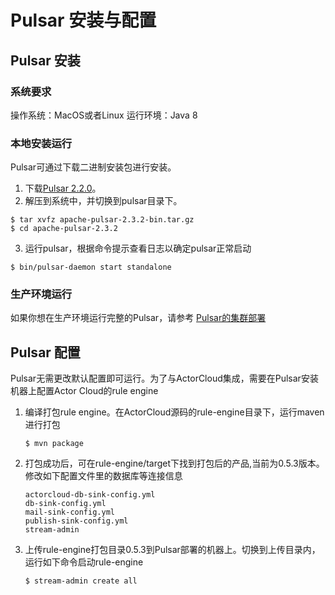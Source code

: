 ﻿# Pulsar 安装与配置

## Pulsar 安装

### 系统要求
操作系统：MacOS或者Linux
运行环境：Java 8

### 本地安装运行
Pulsar可通过下载二进制安装包进行安装。
1.  下载[Pulsar 2.2.0](https://archive.apache.org/dist/pulsar/pulsar-2.2.0/apache-pulsar-2.2.0-bin.tar.gz)。
2.  解压到系统中，并切换到pulsar目录下。

```
$ tar xvfz apache-pulsar-2.3.2-bin.tar.gz
$ cd apache-pulsar-2.3.2
```
3. 运行pulsar，根据命令提示查看日志以确定pulsar正常启动
```
$ bin/pulsar-daemon start standalone
```

### 生产环境运行

如果你想在生产环境运行完整的Pulsar，请参考 [Pulsar的集群部署](https://pulsar.apache.org/docs/zh-CN/deploy-bare-metal/)

## Pulsar 配置

Pulsar无需更改默认配置即可运行。为了与ActorCloud集成，需要在Pulsar安装机器上配置Actor Cloud的rule engine
1. 编译打包rule engine。在ActorCloud源码的rule-engine目录下，运行maven进行打包
    ```
    $ mvn package
    ```
2. 打包成功后，可在rule-engine/target下找到打包后的产品,当前为0.5.3版本。修改如下配置文件里的数据库等连接信息
    ```
    actorcloud-db-sink-config.yml
    db-sink-config.yml
    mail-sink-config.yml
    publish-sink-config.yml
    stream-admin
    ```
3. 上传rule-engine打包目录0.5.3到Pulsar部署的机器上。切换到上传目录内，运行如下命令启动rule-engine
    ```
    $ stream-admin create all
    ```